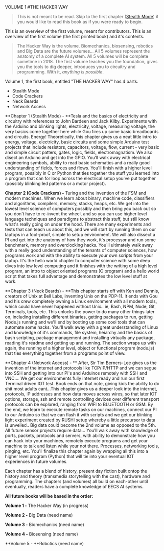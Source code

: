 
VOLUME 1
#THE HACKER WAY


> This is not meant to be read. Skip to the first chapter ([Stealth Mode](https://frangucc.gitbooks.io/gamifyed/content/stealth_mode.html)) if you would like to read this book as if you were ready to begin.

This is an overview of the first volume, meant for contributors. This is an overview of the first volume (the first printed book) and it's contents. 

> The Hacker Way is the  volume. Biomechanics, biosensing, robotics and Big Data are the future volumes... All 5 volumes represent the anatomy of a complete AI system. All 5 volumes will be complete sometime in 2018. The first volume teaches you the foundation, gives you the tools to dig deeper, introduces you to circuitry and programming. With it, *anything is possible*.

Volume 1, the first book, entitled "THE HACKER WAY" has 4 parts. 

* Stealth Mode
* Code Crackers
* Neck Beards
* Network Access

**Chapter 1 (Stealth Mode) - **Tesla and the basics of electricity and circuitry with references to John Bardeen and Jack Kilby. Experiments with the Arduino and blinking lights, electricity, voltage, measuring voltage, the very basics come together here while Gou fires up some basic breadboards and circuits. Energy! Theoretically, this chapter gives us a neat little intro to energy, voltage, electricity, basic circuits and some simple Arduino test projects that include resistors, capacitors, voltage, flow, current - very basic and simple circuit patters, gates, logic, fields, electromagnatism. We also disect an Arduino and get into the GPIO. You'll walk away with electrical engineering symbols, ability to read basic schematics and a really good understanding of fields, forces and flows. You'll finish with a higher level program, possibly in C or Python that ties together the stuff you learned into a program that can for loop across the electrical setup you've put together (possibly blinking led patterns or a motor project).

**Chapter 2 (Code Crackers) -** Turing and the invention of the FSM and modern machines. When we learn about binary, machine code, classifiers and algorithms, compilers, memory, stacks, heaps, etc. We get into the lowest level science of computers possibly and then bring you back out so you don't have to re-invent the wheel, and so you can use higher level language techniques and paradigms to abstract this stuff, but still know what's really going on under the hood. There are many experiments and tests that can teach us about this, and we will start by running them on our laptops in a fool-proof, simple to setup environment. We will also dissect a PI and get into the anatomy of how they work, it's processor and run some benchmark, memory and overclocking hacks. You'll ultimately walk away with a really good understanding of the tenants of computer sciences, how programs work and with the ability to execute your own scripts from your laptop. It's the hello world chapter to computer science with some deep dives into low level computing and it finishes with the writing of a high level program, an intro to object oriented programs (C program) and a hello world script that takes full advantage and demonstrates the low level stuff at work. 

**Chapter 3 (Neck Beards) - **This chapter starts off with Ken and Dennis, creators of Unix at Bell Labs, inventing Unix on the PDP-11. It ends with Gou and his crew completely owning a Linux environment with all modern tools, which could have never happened without Unix.. ie, Bash, NPM, Node, Git, Terminals, tools, etc. This unlocks the power to do many other things later on, including installing different binaries, getting packages to run, getting Node.js running and we'll end by booting up some cool tools that can automate some hacks. You'll walk away with a great understanding of Linux and knowledge of it's commands, file system, heiarchy and the basics of bash scripting, package management and installing virtually any package, reading it's readme and getting up and running. The section wraps up with again, the running of a higher level, object or functional program (node.js) that ties everything together from a programs point of view.

**Chapter 4 (Network Access) - ** 
After, Sir Tim Berners-Lee gives us the invention of the internet and protocols like TCP/IP/HTTP and we can segue into SSH and getting into our PI's and Arduinos remotely with SSH and VNC.... We get our environments fully internet ready and run our first Terminal driven IOT test. Book ends on that note, giving kids the ability to do shit most adults cant...This chapter gives us a deeper look into the internet, protocols, IP addresses and how data moves across wires, so that later IOT options, storage, ssh and remote controlling devices over different transport protocols can be explored, ranging from WIFI to BLUETOOTH or GSM. By the end, we learn to execute remote tasks on our machines, connect our PI to our Arduino so that we can flash it with scripts and we get our blinking light experiment created by RUSHI setup whereby a little precursor to data is unveiled.. Big data could become the 2nd volume as opposed to the 5th. All future sensor projects require data... You'll walk away with knowledge of ports, packets, protocols and servers, with ability to demonstrate how you can hack into your machines, remotely execute programs and get your machine to talk and listen while your not there. Processes, networking tools, pinging, etc. You'll finalize this chapter again by wrapping all this into a higher level program (Python) that will tie into your eventual IOT experiences in future volumes.

Each chapter has a blend of history, present day fiction built ontop the history and theory (transmedia storytelling with the cast), hardware and programming. The chapters (and volumes) all build on each-other until eventually, readers have a complete knowledge of EECS AI systems.

**All future books will be based in the order:**

**Volume 1 -** The Hacker Way (in progress)

**Volume 2 -** Big Data (need name)

**Volume 3 -** Biomechanics (need name)

**Volume 4 -** Biosensing (need name)

**Volume 5 - **Robotics (need name)





















